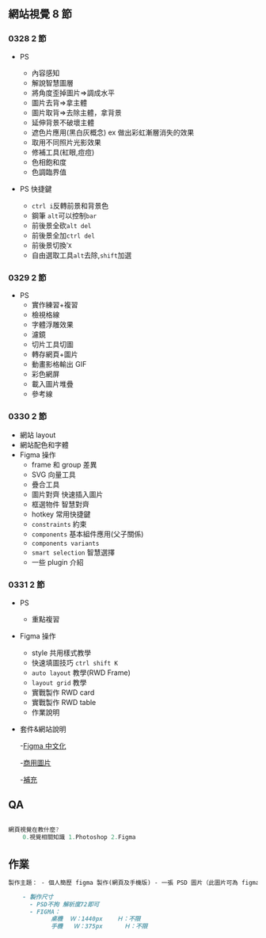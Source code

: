 ## 網站視覺 8 節

### 0328 2 節

- PS
  - 內容感知
  - 解說智慧圖層
  - 將角度歪掉圖片=>調成水平
  - 圖片去背=>拿主體
  - 圖片取背=>去除主體，拿背景
  - 延伸背景不破壞主體
  - 遮色片應用(黑白灰概念) ex 做出彩虹漸層消失的效果
  - 取用不同照片光影效果
  - 修補工具(紅眼,痘痘)
  - 色相飽和度
  - 色調臨界值

- PS 快捷鍵
  - `ctrl i`反轉前景和背景色
  - 鋼筆 `alt`可以控制`bar`
  - 前後景全砍`alt del`
  - 前後景全加`ctrl del`
  - 前後景切換‵`X`
  - 自由選取工具`alt`去除,`shift`加選

### 0329 2 節

- PS
  - 實作練習+複習
  - 檢視格線
  - 字體浮雕效果
  - 濾鏡
  - 切片工具切圖
  - 轉存網頁+圖片
  - 動畫影格輸出 GIF
  - 彩色網屏
  - 載入圖片堆疊
  - 參考線

### 0330 2 節

- 網站 layout
- 網站配色和字體
- Figma 操作
  - frame 和 group 差異
  - SVG 向量工具
  - 疊合工具
  - 圖片對齊 快速插入圖片
  - 框選物件 智慧對齊
  - hotkey 常用快捷鍵
  - `constraints` 約束
  - `components` 基本組件應用(父子關係)
  - `components variants`
  - `smart selection` 智慧選擇
  - 一些 plugin 介紹

### 0331 2 節

- PS

  - 重點複習

- Figma 操作

  - style 共用樣式教學
  - 快速填圖技巧 `ctrl shift K`
  - `auto layout` 教學(RWD Frame)
  - `layout grid` 教學
  - 實戰製作 RWD card
  - 實戰製作 RWD table
  - 作業說明

- 套件&網站說明

  -[Figma 中文化](https://figmachina.com/guide/)

  -[商用圖片](https://pixabay.com/)

  -[補充](https://docs.google.com/document/d/14UWGPl3WVJs4t1BViimRlkII1iuuktJY/edit?usp=sharing&ouid=101358720291471255239&rtpof=true&sd=true)

## QA

```js

網頁視覺在教什麼?
    0.視覺相關知識 1.Photoshop 2.Figma

```

## 作業

```md
製作主題： - 個人簡歷 figma 製作(網頁及手機版) - 一張 PSD 圖片（此圖片可為 figma 裡面需要用的圖片） - 內容至少三區塊

    - 製作尺寸
      - PSD不拘 解析度72即可
      - FIGMA：
            桌機  Ｗ：1440px    Ｈ：不限
            手機   Ｗ：375px      Ｈ：不限
```
